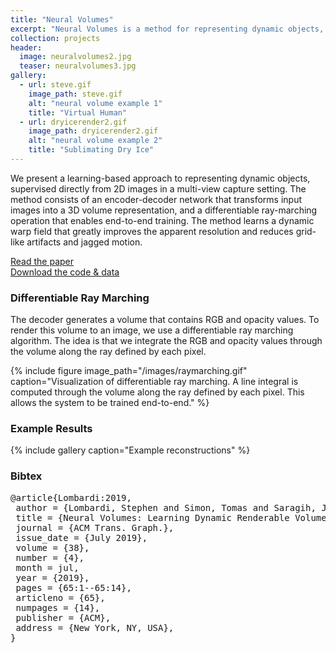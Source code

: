 ```yaml
---
title: "Neural Volumes"
excerpt: "Neural Volumes is a method for representing dynamic objects, supervised directly from 2D images from a multi-view capture stage."
collection: projects
header: 
  image: neuralvolumes2.jpg
  teaser: neuralvolumes3.jpg
gallery:
  - url: steve.gif
    image_path: steve.gif
    alt: "neural volume example 1"
    title: "Virtual Human"
  - url: dryicerender2.gif
    image_path: dryicerender2.gif
    alt: "neural volume example 2"
    title: "Sublimating Dry Ice"
---
```


We present a learning-based approach to representing dynamic objects, supervised directly from 2D images in a multi-view capture setting. The method consists of an encoder-decoder network that transforms input images into a 3D volume representation, and a differentiable ray-marching operation that enables end-to-end training. The method learns a dynamic warp field that greatly improves the apparent resolution and reduces grid-like artifacts and jagged motion.

[Read the paper](https://research.fb.com/publications/neural-volumes-learning-dynamic-renderable-volumes-from-images/)  
[Download the code & data](https://github.com/facebookresearch/neuralvolumes)  

### Differentiable Ray Marching

The decoder generates a volume that contains RGB and opacity values. To render this volume to an image, we use a differentiable ray marching algorithm. The idea is that we integrate the RGB and opacity values through the volume along the ray defined by each pixel.

{% include figure image_path="/images/raymarching.gif" caption="Visualization of differentiable ray marching. A line integral is computed through the volume along the ray defined by each pixel. This allows the system to be trained end-to-end." %}

### Example Results

{% include gallery caption="Example reconstructions" %}

### Bibtex
<pre>
@article{Lombardi:2019,
 author = {Lombardi, Stephen and Simon, Tomas and Saragih, Jason and Schwartz, Gabriel and Lehrmann, Andreas and Sheikh, Yaser},
 title = {Neural Volumes: Learning Dynamic Renderable Volumes from Images},
 journal = {ACM Trans. Graph.},
 issue_date = {July 2019},
 volume = {38},
 number = {4},
 month = jul,
 year = {2019},
 pages = {65:1--65:14},
 articleno = {65},
 numpages = {14},
 publisher = {ACM},
 address = {New York, NY, USA},
} 
</pre>
